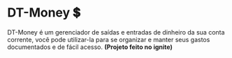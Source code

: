 # DT-Money 💲
<p>
DT-Money é um gerenciador de saídas e entradas de dinheiro da sua conta corrente, você pode utilizar-la para se organizar e manter seus gastos documentados e de fácil acesso. <b>(Projeto feito no ignite)</b>
</p> 


